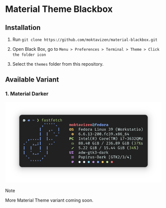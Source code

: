 # Material Theme Blackbox

## Installation

1. Run `git clone https://github.com/moktavizen/material-blackbox.git`
   
2. Open Black Box, go to `Menu > Preferences > Terminal > Theme > Click the folder icon`

3. Select the `themes` folder from this repository.

## Available Variant

### 1. Material Darker

![material darker](images/material-darker-preview.png)

>[!NOTE]
>More Material Theme variant coming soon.